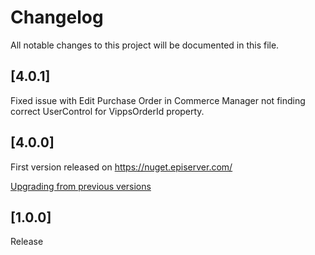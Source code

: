 # Changelog

All notable changes to this project will be documented in this file.

## [4.0.1]
Fixed issue with Edit Purchase Order in Commerce Manager not finding correct UserControl for VippsOrderId property.

## [4.0.0]
First version released on https://nuget.episerver.com/

[Upgrading from previous versions](docs/upgrading.md)

## [1.0.0]

Release
